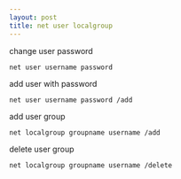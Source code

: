 ```yaml
---
layout: post
title: net user localgroup
---
```


change user password

    net user username password


add user with password

    net user username password /add


add user group

    net localgroup groupname username /add

delete user group

    net localgroup groupname username /delete

  